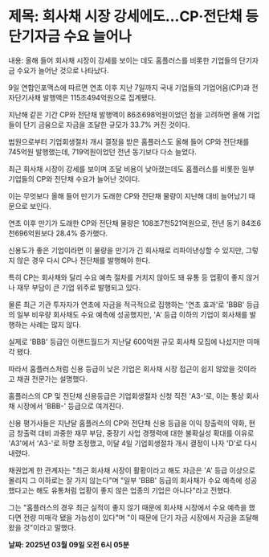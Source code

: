 # **제목: 회사채 시장 강세에도…CP·전단채 등 단기자금 수요 늘어나**

  내용: 올해 들어 회사채 시장이 강세를 보이는 데도 홈플러스를 비롯한 기업들의 단기자금 수요가 늘어난 것으로 나타났다.  

9일 연합인포맥스에 따르면 연초 이후 지난 7일까지 국내 기업들의 기업어음(CP)과 전자단기사채 발행액은 115조494억원으로 집계됐다.  

지난해 같은 기간 CP와 전단채 발행액이 86조698억원이었던 점을 고려하면 올해 기업들이 단기 금융으로 자금을 조달한 규모가 33.7% 커진 것이다.  

법원으로부터 기업회생절차 개시 결정을 받은 홈플러스도 올해 들어 CP와 전단채를 745억원 발행했는데, 719억원이었던 전년 동기보다 다소 늘었다.  

최근 회사채 시장이 강세를 보이며 조달 비용이 낮아졌는데도 홈플러스를 비롯한 일부 기업들의 CP와 전단채 수요가 늘어난 것이다.  

이는 무엇보다 올해 들어 만기가 도래한 CP와 전단채 물량이 지난해 대비 늘어났기 때문으로 보인다.  

연초 이후 만기가 도래한 CP와 전단채 물량은 108조7천521억원으로, 전년 동기 84조6천696억원보다 28.4% 증가했다.  

신용도가 좋은 기업이라면 이 물량을 만기가 긴 회사채로 리파이낸싱할 수 있지만, 그렇지 않은 경우 다시 CP나 전단채를 발행해야 한다.  

특히 CP는 회사채와 달리 수요 예측 절차를 거치지 않아도 돼 유통 등 업황이 좋지 않거나 재무 부담이 큰 기업 위주로 발행되고 있다.  

물론 최근 기관 투자자가 연초에 자금을 적극적으로 집행하는 '연초 효과'로 'BBB' 등급의 일부 비우량 회사채도 수요 예측에 성공했지만, 'A' 등급 이하의 기업이 회사채를 발행하는 사례는 많지 않다.  

실제로 'BBB' 등급인 이랜드월드가 지난달 600억원 규모 회사채 모집에 나섰지만 미매각 됐다.  

따라서 홈플러스처럼 신용 등급이 낮은 기업은 회사채 시장 접근이 쉽지 않았을 것이라고 채권 전문가는 설명했다.  

홈플러스의 CP 및 전단채 신용등급은 기업회생절차 신청 직전 'A3-'로, 이는 통상 회사채 시장에서 'BBB-' 등급으로 여겨진다.  

신용 평가사들은 지난달 홈플러스의 CP와 전단채 신용 등급을 이익 창출력의 약화, 현금 창출력 대비 과중한 재무 부담, 중장기 사업 경쟁력에 대한 불확실성 확대를 이유로 'A3'에서 'A3-'로 하향 조정했고, 이달 4일 기업회생절차 개시 결정이 나자 'D'로 다시 내렸다.  

채권업계 한 관계자는 "최근 회사채 시장이 활황이라고 해도 자금은 'A' 등급 이상으로 몰리지 그 이하로는 잘 가지 않는다"며 "일부 'BBB' 등급의 회사채가 수요 예측에 성공했다고는 해도 유통처럼 업황이 좋지 않은 업종의 기업은 아니다"라고 전했다.  

그는 "홈플러스의 경우 최근 실적이 좋지 않기 때문에 회사채 시장에서 수요 예측을 했다면 전량 미매각 됐을 가능성이 있다"며 "이 때문에 단기 자금 시장에서 자금을 조달해왔을 것"이라고 말했다.

  **날짜: 2025년 03월 09일 오전 6시 05분**